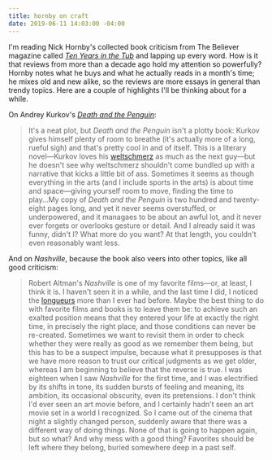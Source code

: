 ```yaml
---
title: hornby on craft
date: 2019-06-11 14:03:00 -04:00
---
```


I'm reading Nick Hornby's collected book criticism from The Believer magazine called *[Ten Years in the Tub](https://www.indiebound.org/book/9781940450360)* and lapping up every word. How is it that reviews from more than a decade ago hold my attention so powerfully? Hornby notes what he buys and what he actually reads in a month's time; he mixes old and new alike, so the reviews are more essays in general than trendy topics. Here are a couple of highlights I'll be thinking about for a while.

On Andrey Kurkov's *[Death and the Penguin](https://www.indiebound.org/book/9781935554554)*:

>It's a neat plot, but *Death and the Penguin* isn't a plotty book: Kurkov gives himself plenty of room to breathe (it's actually more of a long, rueful sigh) and that's pretty cool in and of itself. This is a literary novel—Kurkov loves his [weltschmerz](https://en.wikipedia.org/wiki/Weltschmerz) as much as the next guy—but he doesn't see why weltschmerz shouldn't come bundled up with a narrative that kicks a little bit of ass. Sometimes it seems as though everything in the arts (and I include sports in the arts) is about time and space—giving yourself room to move, finding the time to play...My copy of *Death and the Penguin* is two hundred and twenty-eight pages long, and yet it never seems overstuffed, or underpowered, and it managaes to be about an awful lot, and it never ever forgets or overlooks gesture or detail. And I already said it was funny, didn't I? What more do you want? At that length, you couldn't even reasonably want less.

And on *Nashville*, because the book also veers into other topics, like all good criticism:

>Robert Altman's *Nashville* is one of my favorite films—or, at least, I think it is. I haven't seen it in a while, and the last time I did, I noticed the [longueurs](https://www.merriam-webster.com/dictionary/longueur) more than I ever had before. Maybe the best thing to do with favorite films and books is to leave them be: to achieve such an exalted position means that they entered your life at exactly the right time, in precisely the right place, and those conditions can never be re-created. Sometimes we want to revisit them in order to check whether they were really as good as we remember them being, but this has to be a suspect impulse, because what it presupposes is that we have more reason to trust our critical judgments as we get older, whereas I am beginning to believe that the reverse is true. I was eighteen when I saw *Nashville* for the first time, and I was electrified by its shifts in tone, its sudden bursts of feeling and meaning, its ambition, its occasional obscurity, even its pretensions. I don't think I'd ever seen an art movie before, and I certainly hadn't seen an art movie set in a world I recognized. So I came out of the cinema that night a slightly changed person, suddenly aware that there was a different way of doing things. None of that is going to happen again, but so what? And why mess with a good thing? Favorites should be left where they belong, buried somewhere deep in a past self.

